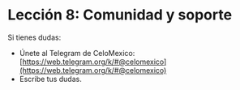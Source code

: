 # Lección 8: Comunidad y soporte

Si tienes dudas:

- Únete al Telegram de CeloMexico: [https://web.telegram.org/k/#@celomexico](https://web.telegram.org/k/#@celomexico)
- Escribe tus dudas. 